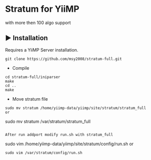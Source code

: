 # Stratum for YiiMP
with more then 100 algo support

## ▶️ Installation

Requires a YiiMP Server installation.

```
git clone https://github.com/msy2008/stratum-full.git
```

* Compile
```
cd stratum-full/iniparser
make
cd ..
make
```

* Move stratum file
```
sudo mv stratum /home/yiimp-data/yiimp/site/stratum/stratum_full
or
```
sudo mv stratum /var/stratum/stratum_full
```

After run addport modify run.sh with stratum_full
```
sudo vim /home/yiimp-data/yiimp/site/stratum/config/run.sh
or
```
sudo vim /var/stratum/config/run.sh
